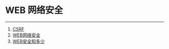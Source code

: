 # WEB 网络安全

--------------


1. [CSRF](https://www.incapsula.com/web-application-security/csrf-cross-site-request-forgery.html)
2. [WEB网络安全](https://www.incapsula.com/web-application-security/)
3. [WEB安全知多少](http://wetest.qq.com/lab/view/136.html)
